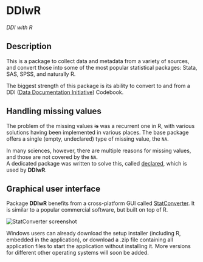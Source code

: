 # DDIwR

*DDI with R*

## Description

This is a package to collect data and metadata from a variety of sources, and
convert those into some of the most popular statistical packages: Stata, SAS,
SPSS, and naturally R.

The biggest strength of this package is its ability to convert to and from a
DDI ([Data Documentation Initiative](https://ddialliance.org)) Codebook.

## Handling missing values

The problem of the missing values <del>is</del> was a recurrent one in R, with
various solutions having been implemented in various places. The base package
offers a single (empty, undeclared) type of missing value, the `NA`.

In many sciences, however, there are multiple reasons for missing values, and
those are not covered by the `NA`.  
A dedicated package was written to solve this, called
[declared](https://cran.r-project.org/web/packages/declared/index.html), which
is used by **DDIwR**.

## Graphical user interface

Package **DDIwR** benefits from a cross-platform GUI called
[StatConverter](http://roda.github.io/StatConverter/). It is similar to a popular
commercial software, but built on top of R.

<img src="https://github.com/RODA/StatConverter/tree/main/docs/images/StatConverter.png" alt="StatConverter screenshot" style="max-width:600px; display: inline;" />

Windows users can already download the setup installer (including R, embedded in
the application), or download a .zip file containing all application files to
start the application without installing it. More versions for different other
operating systems will soon be added.
